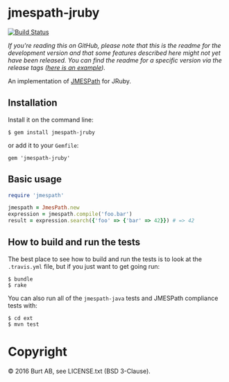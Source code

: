 # jmespath-jruby

[![Build Status](https://travis-ci.org/burtcorp/jmespath-java.png?branch=master)](https://travis-ci.org/burtcorp/jmespath-jruby)

_If you're reading this on GitHub, please note that this is the readme for the development version and that some features described here might not yet have been released. You can find the readme for a specific version via the release tags ([here is an example](https://github.com/burtcorp/jmespath-jruby/tree/0.1.0))._

An implementation of [JMESPath](http://jmespath.org/) for JRuby.

## Installation

Install it on the command line:

```
$ gem install jmespath-jruby
```

or add it to your `Gemfile`:

```
gem 'jmespath-jruby'
```

## Basic usage

```ruby
require 'jmespath'

jmespath = JmesPath.new
expression = jmespath.compile('foo.bar')
result = expression.search({'foo' => {'bar' => 42}}) # => 42
```

## How to build and run the tests

The best place to see how to build and run the tests is to look at the `.travis.yml` file, but if you just want to get going run:

```
$ bundle
$ rake
```

You can also run all of the `jmespath-java` tests and JMESPath compliance tests with:

```
$ cd ext
$ mvn test
```

# Copyright

© 2016 Burt AB, see LICENSE.txt (BSD 3-Clause).
